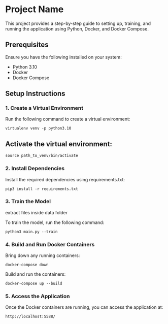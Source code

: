 # Project Name

This project provides a step-by-step guide to setting up, training, and running the application using Python, Docker, and Docker Compose.

## Prerequisites

Ensure you have the following installed on your system:

- Python 3.10
- Docker
- Docker Compose

## Setup Instructions

### 1. Create a Virtual Environment

Run the following command to create a virtual environment:

`virtualenv venv -p python3.10`

## Activate the virtual environment:

`source path_to_venv/bin/activate`

### 2. Install Dependencies

Install the required dependencies using requirements.txt:

`pip3 install -r requirements.txt`

### 3. Train the Model

extract files inside data folder

To train the model, run the following command:

`python3 main.py --train`

### 4. Build and Run Docker Containers

Bring down any running containers:

`docker-compose down`

Build and run the containers:

`docker-compose up --build`

### 5. Access the Application

Once the Docker containers are running, you can access the application at:

`http://localhost:5588/`
